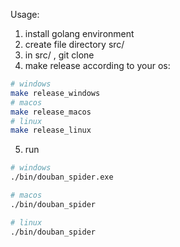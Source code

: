 Usage:
1. install golang environment
2. create file directory src/
3. in src/ , git clone
4. make release according to your os:
```bash
# windows
make release_windows
# macos
make release_macos
# linux
make release_linux
```

5. run
```bash
# windows
./bin/douban_spider.exe

# macos
./bin/douban_spider

# linux
./bin/douban_spider
```
